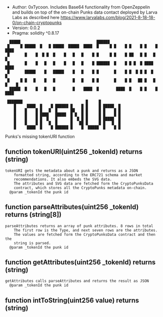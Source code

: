 - Author: 0xTycoon. Includes Base64 functionality from OpenZeppelin and builds  on top of the on-chain Punks data contact deployed by Larva Labs  as described here https://www.larvalabs.com/blog/2021-8-18-18-0/on-chain-cryptopunks
- Version: 0.0.2
- Pragma: solidity ^0.8.17


```
  █████                                   ██████
 █     █ █████  █   █ █████  █████  ████  █     █ █    █ █    █ █    █  ████
 █       █    █  █ █  █    █   █   █    █ █     █ █    █ ██   █ █   █  █
 █       █    █   █   █    █   █   █    █ ██████  █    █ █ █  █ ████    ████
 █       █████    █   █████    █   █    █ █       █    █ █  █ █ █  █        █
 █     █ █   █    █   █        █   █    █ █       █    █ █   ██ █   █  █    █
  █████  █    █   █   █        █    ████  █        ████  █    █ █    █  ████

 ███████                             █     █
    █     ████  █    █ ██████ █    █ █     █ █████  █
    █    █    █ █   █  █      ██   █ █     █ █    █ █
    █    █    █ ████   █████  █ █  █ █     █ █    █ █
    █    █    █ █  █   █      █  █ █ █     █ █████  █
    █    █    █ █   █  █      █   ██ █     █ █   █  █
    █     ████  █    █ ██████ █    █  █████  █    █ █
```


Punks's missing tokenURI function




##  function tokenURI(uint256 _tokenId)  returns (string)

```
tokenURI gets the metadata about a punk and returns as a JSON
    formatted string, according to the ERC721 schema and market
    recommendations. It also embeds the SVG data.
    The attributes and SVG data are fetched form the CryptoPunksData
    contract, which stores all the CryptoPunks metadata on-chain.
  @param _tokenId the punk id
```

##  function parseAttributes(uint256 _tokenId) returns (string[8])

```
parseAttributes returns an array of punk attributes. 8 rows in total
    The first row is the Type, and next seven rows are the attributes.
    The values are fetched form the CryptoPunksData contract and then the
    string is parsed.
  @param _tokenId the punk id
```

##   function getAttributes(uint256 _tokenId) returns (string)

```
getAttributes calls parseAttributes and returns the result as JSON
  @param _tokenId the punk id
```


##   function intToString(uint256 value) returns (string)

